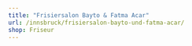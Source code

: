```yaml
---
title: "Frisiersalon Bayto & Fatma Acar"
url: /innsbruck/frisiersalon-bayto-und-fatma-acar/
shop: Friseur
---
```

